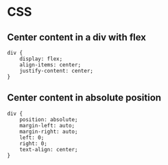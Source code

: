 # CSS

## Center content in a div with flex

```text
div {
    display: flex;
    align-items: center;
    justify-content: center;
}

```

## Center content in absolute position

```text
div {
    position: absolute;
    margin-left: auto;
    margin-right: auto;
    left: 0;
    right: 0;
    text-align: center;
}
```



